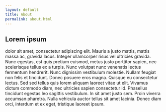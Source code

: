 ```yaml
---
layout: default
title: About
permalink: about.html
---
```


## Lorem ipsum

dolor sit amet, consectetur adipiscing elit. Mauris a justo mattis, mattis massa
ac, gravida lacus. Integer ullamcorper risus vel ultricies gravida. Nunc
egestas, est quis pretium euismod, metus justo porttitor sapien, nec scelerisque
tellus ex a turpis. Nunc volutpat nunc venenatis lectus fermentum hendrerit.
Nunc dignissim vestibulum molestie. Nullam feugiat non felis et tincidunt. Donec
posuere eros magna. Quisque eu consectetur lectus. Sed sed tellus quis lorem
aliquam laoreet vitae ut elit. Vivamus dictum commodo diam, nec ultricies sapien
consectetur id. Phasellus tincidunt egestas leo sagittis vestibulum. In sit amet
justo sem. Proin viverra accumsan pharetra. Nulla vehicula auctor tellus sit
amet lacinia. Donec diam orci, interdum et ex eget, tristique laoreet ipsum.

